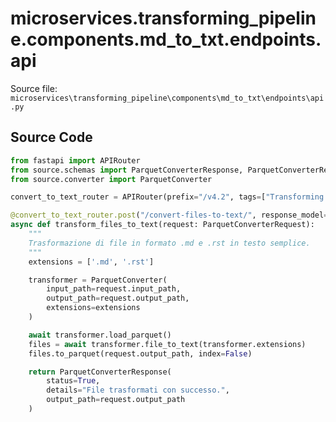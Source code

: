 # microservices.transforming_pipeline.components.md_to_txt.endpoints.api

Source file: `microservices\transforming_pipeline\components\md_to_txt\endpoints\api.py`

## Source Code

```python
from fastapi import APIRouter
from source.schemas import ParquetConverterResponse, ParquetConverterRequest
from source.converter import ParquetConverter

convert_to_text_router = APIRouter(prefix="/v4.2", tags=["Transforming Layer - Convert files to text"])

@convert_to_text_router.post("/convert-files-to-text/", response_model=ParquetConverterResponse)
async def transform_files_to_text(request: ParquetConverterRequest):
    """
    Trasformazione di file in formato .md e .rst in testo semplice.
    """
    extensions = ['.md', '.rst']

    transformer = ParquetConverter(
        input_path=request.input_path,
        output_path=request.output_path,
        extensions=extensions
    )

    await transformer.load_parquet()
    files = await transformer.file_to_text(transformer.extensions)
    files.to_parquet(request.output_path, index=False)

    return ParquetConverterResponse(
        status=True,
        details="File trasformati con successo.",
        output_path=request.output_path
    )
```
